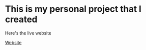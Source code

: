 # This is my personal project that I created 

Here's the live website


[Website](https://world-tracker-covid19.herokuapp.com)
